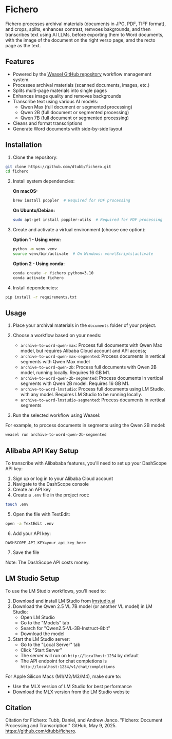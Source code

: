 # Fichero

Fichero processes archival materials (documents in JPG, PDF, TIFF format), and crops, splits, enhances contrast, remvoes bakgrounds, and then transcribes text using AI LLMs, before exporting them to Word documents, with the image of the document on the right verso page, amd the recto page as the text. 

## Features
- Powered by the [Weasel GitHub repository](https://github.com/explosion/weasel) workflow management system.
- Processes archival materials (scanned documents, images, etc.)
- Splits multi-page materials into single pages
- Enhances image quality and removes backgrounds
- Transcribe text using various AI models:
  - Qwen Max (full document or segmented processing)
  - Qwen 2B (full document or segmented processing)
  - Qwen 7B (full document or segmented processing)
- Cleans and format transcriptions
- Generate Word documents with side-by-side layout

## Installation

1. Clone the repository:
```bash
git clone https://github.com/dtubb/fichero.git
cd fichero
```

2. Install system dependencies:

   **On macOS:**
   ```bash
   brew install poppler  # Required for PDF processing
   ```

   **On Ubuntu/Debian:**
   ```bash
   sudo apt-get install poppler-utils  # Required for PDF processing
   ```

3. Create and activate a virtual environment (choose one option):

   **Option 1 - Using venv:**
   ```bash
   python -m venv venv
   source venv/bin/activate  # On Windows: venv\Scripts\activate
   ```

   **Option 2 - Using conda:**
   ```bash
   conda create -n fichero python=3.10
   conda activate fichero
   ```

4. Install dependencies:
```bash
pip install -r requirements.txt
```

## Usage

1. Place your archival materials in the `documents` folder of your project.

2. Choose a workflow based on your needs:
   - `archive-to-word-qwen-max`: Process full documents with Qwen Max model, but requires Alibaba Cloud account and API access;
   - `archive-to-word-qwen-max-segmented`: Process documents in vertical segments with Qwen Max model
   - `archive-to-word-qwen-2b`: Process full documents with Qwen 2B model, running locally. Requires 16 GB M1.
   - `archive-to-word-qwen-2b-segmented`: Process documents in vertical segments with Qwen 2B model. Requires 16 GB M1.
   - `archive-to-word-lmstudio`: Process full documents using LM Studio, with any model. Requires LM Studio to be running locally.
   - `archive-to-word-lmstudio-segmented`: Process documents in vertical segments

3. Run the selected workflow using Weasel:

For example, to process documents in segments using the Qwen 2B model:
```bash
weasel run archive-to-word-qwen-2b-segmented
```

## Alibaba API Key Setup

To transcribe with Alibababa features, you'll need to set up your DashScope API key:

1. Sign up or log in to your Alibaba Cloud account
2. Navigate to the DashScope console
3. Create an API key
4. Create a `.env` file in the project root:
```bash
touch .env
```
5. Open the file with TextEdit:
```bash
open -a TextEdit .env
```
6. Add your API key:
```
DASHSCOPE_API_KEY=your_api_key_here
```
7. Save the file

Note: The DashScope API costs money.

## LM Studio Setup

To use the LM Studio workflows, you'll need to:

1. Download and install LM Studio from [lmstudio.ai](https://lmstudio.ai)
2. Download the Qwen 2.5 VL 7B model (or another VL model) in LM Studio:
   - Open LM Studio
   - Go to the "Models" tab
   - Search for "Qwen2.5-VL-3B-Instruct-8bit"
   - Download the model
3. Start the LM Studio server:
   - Go to the "Local Server" tab
   - Click "Start Server"
   - The server will run on `http://localhost:1234` by default
   - The API endpoint for chat completions is `http://localhost:1234/v1/chat/completions`

For Apple Silicon Macs (M1/M2/M3/M4), make sure to:
- Use the MLX version of LM Studio for best performance
- Download the MLX version from the LM Studio website

## Citation

Citation for Fichero:
Tubb, Daniel, and Andrew Janco. "Fichero: Document Processing and Transcription." GitHub, May 9, 2025. https://github.com/dtubb/fichero.
